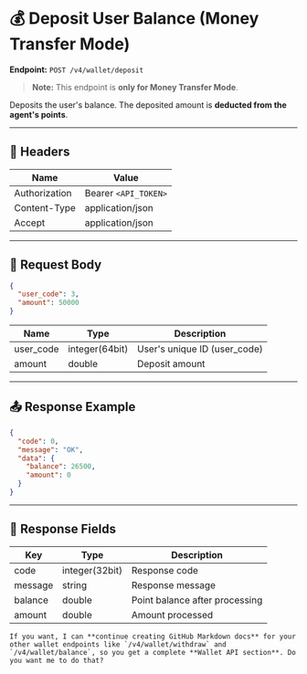 # 💰 Deposit User Balance (Money Transfer Mode)

**Endpoint:** `POST /v4/wallet/deposit`  

> **Note:** This endpoint is **only for Money Transfer Mode**.  

Deposits the user's balance. The deposited amount is **deducted from the agent's points**.

---

## 🔑 Headers

| Name          | Value                  |
|---------------|-----------------------|
| Authorization | Bearer `<API_TOKEN>`  |
| Content-Type  | application/json      |
| Accept        | application/json      |

---

## 📝 Request Body

```json
{
  "user_code": 3,
  "amount": 50000
}
````

| Name      | Type           | Description                  |
| --------- | -------------- | ---------------------------- |
| user_code | integer(64bit) | User's unique ID (user_code) |
| amount    | double         | Deposit amount               |

---

## 📤 Response Example

```json
{
  "code": 0,
  "message": "OK",
  "data": {
    "balance": 26500,
    "amount": 0
  }
}
```

---

## 📌 Response Fields

| Key     | Type           | Description                    |
| ------- | -------------- | ------------------------------ |
| code    | integer(32bit) | Response code                  |
| message | string         | Response message               |
| balance | double         | Point balance after processing |
| amount  | double         | Amount processed               |

```
If you want, I can **continue creating GitHub Markdown docs** for your other wallet endpoints like `/v4/wallet/withdraw` and `/v4/wallet/balance`, so you get a complete **Wallet API section**. Do you want me to do that?
```
